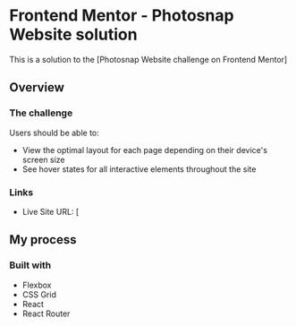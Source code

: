 # Frontend Mentor - Photosnap Website solution

This is a solution to the [Photosnap Website challenge on Frontend Mentor]
## Overview

### The challenge

Users should be able to:

- View the optimal layout for each page depending on their device's screen size
- See hover states for all interactive elements throughout the site

### Links

- Live Site URL: [[](https://your-live-site-url.com](https://photolaboratory.netlify.app/))

## My process

### Built with

- Flexbox
- CSS Grid
- React
- React Router
